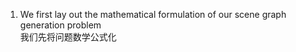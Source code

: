 1. We first lay out the mathematical formulation of our scene graph generation problem  
  我们先将问题数学公式化
